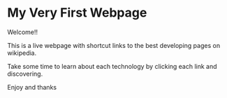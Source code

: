 # My Very First Webpage

Welcome!!

This is a live webpage with shortcut links to the best developing pages on wikipedia.

Take some time to learn about each technology by clicking each link and discovering.

Enjoy and thanks